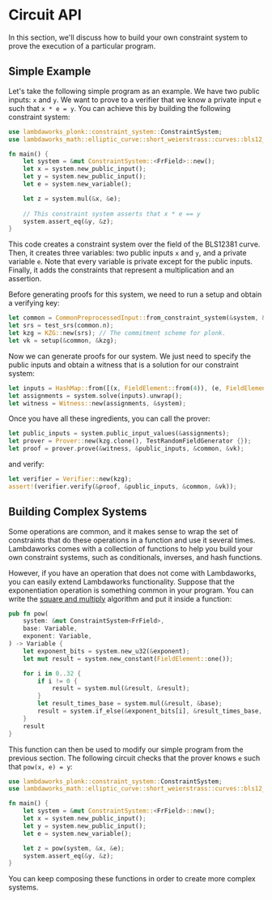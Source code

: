 # Circuit API

In this section, we'll discuss how to build your own constraint system to prove the execution of a particular program.

## Simple Example

Let's take the following simple program as an example. We have two public inputs: `x` and `y`. We want to prove to a verifier that we know a private input `e` such that `x * e = y`. You can achieve this by building the following constraint system:

```rust
use lambdaworks_plonk::constraint_system::ConstraintSystem;
use lambdaworks_math::elliptic_curve::short_weierstrass::curves::bls12_381::default_types::FrField;

fn main() {
    let system = &mut ConstraintSystem::<FrField>::new();
    let x = system.new_public_input();
    let y = system.new_public_input();
    let e = system.new_variable();

    let z = system.mul(&x, &e);
    
    // This constraint system asserts that x * e == y
    system.assert_eq(&y, &z);
}
```

This code creates a constraint system over the field of the BLS12381 curve. Then, it creates three variables: two public inputs `x` and `y`, and a private variable `e`. Note that every variable is private except for the public inputs. Finally, it adds the constraints that represent a multiplication and an assertion.

Before generating proofs for this system, we need to run a setup and obtain a verifying key:

```rust
let common = CommonPreprocessedInput::from_constraint_system(&system, &ORDER_R_MINUS_1_ROOT_UNITY);
let srs = test_srs(common.n);
let kzg = KZG::new(srs); // The commitment scheme for plonk.
let vk = setup(&common, &kzg);
```

Now we can generate proofs for our system. We just need to specify the public inputs and obtain a witness that is a solution for our constraint system:

```rust
let inputs = HashMap::from([(x, FieldElement::from(4)), (e, FieldElement::from(3))]);
let assignments = system.solve(inputs).unwrap();
let witness = Witness::new(assignments, &system);
```

Once you have all these ingredients, you can call the prover:

```rust
let public_inputs = system.public_input_values(&assignments);
let prover = Prover::new(kzg.clone(), TestRandomFieldGenerator {});
let proof = prover.prove(&witness, &public_inputs, &common, &vk);
```

and verify:

```rust
let verifier = Verifier::new(kzg);
assert!(verifier.verify(&proof, &public_inputs, &common, &vk));
```

## Building Complex Systems

Some operations are common, and it makes sense to wrap the set of constraints that do these operations in a function and use it several times. Lambdaworks comes with a collection of functions to help you build your own constraint systems, such as conditionals, inverses, and hash functions.

However, if you have an operation that does not come with Lambdaworks, you can easily extend Lambdaworks functionality. Suppose that the exponentiation operation is something common in your program. You can write the [square and multiply](https://en.wikipedia.org/wiki/Exponentiation_by_squaring) algorithm and put it inside a function:

```rust
pub fn pow(
    system: &mut ConstraintSystem<FrField>,
    base: Variable,
    exponent: Variable,
) -> Variable {
    let exponent_bits = system.new_u32(&exponent);
    let mut result = system.new_constant(FieldElement::one());

    for i in 0..32 {
        if i != 0 {
            result = system.mul(&result, &result);
        }
        let result_times_base = system.mul(&result, &base);
        result = system.if_else(&exponent_bits[i], &result_times_base, &result);
    }
    result
}
```

This function can then be used to modify our simple program from the previous section. The following circuit checks that the prover knows `e` such that `pow(x, e) = y`:

```rust
use lambdaworks_plonk::constraint_system::ConstraintSystem;
use lambdaworks_math::elliptic_curve::short_weierstrass::curves::bls12_381::default_types::FrField;

fn main() {
    let system = &mut ConstraintSystem::<FrField>::new();
    let x = system.new_public_input();
    let y = system.new_public_input();
    let e = system.new_variable();

    let z = pow(system, &x, &e);
    system.assert_eq(&y, &z);
}
```

You can keep composing these functions in order to create more complex systems.